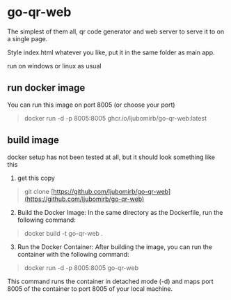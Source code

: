 
# go-qr-web

[](https://github.com/ljubomirb/go-qr-web/edit/main/README.md#go-qr-web)

The simplest of them all, qr code generator and web server to serve it to on a single page.

Style index.html whatever you like, put it in the same folder as main app.

run on windows or linux as usual

## run docker image
You can run this image on port 8005 (or choose your port)
> docker run -d -p 8005:8005 ghcr.io/ljubomirb/go-qr-web:latest

## build image
docker setup has not been tested at all, but it should look something like this

1) get this copy
> git clone  [https://github.com/ljubomirb/go-qr-web](https://github.com/ljubomirb/go-qr-web)
2)  Build the Docker Image: In the same directory as the Dockerfile, run the following command:
> docker build -t go-qr-web .
3) Run the Docker Container: After building the image, you can run the container with the following command:
> docker run -d -p 8005:8005 go-qr-web

This command runs the container in detached mode (-d) and maps port 8005 of the container to port 8005 of your local machine.
